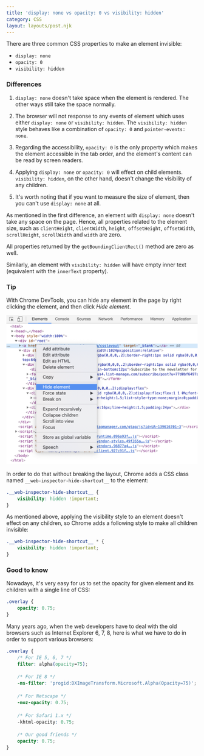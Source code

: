 ```yaml
---
title: 'display: none vs opacity: 0 vs visibility: hidden'
category: CSS
layout: layouts/post.njk
---
```


There are three common CSS properties to make an element invisible:

-   `display: none`
-   `opacity: 0`
-   `visibility: hidden`

### Differences

1. `display: none` doesn't take space when the element is rendered. The other ways still take the space normally.

2. The browser will not response to any events of element which uses either `display: none` or `visibility: hidden`.
   The `visibility: hidden` style behaves like a combination of `opacity: 0` and `pointer-events: none`.

3. Regarding the accessibility, `opacity: 0` is the only property which makes the element accessible in the tab order, and the element's content can be read by screen readers.

4. Applying `display: none` or `opacity: 0` will effect on child elements. `visibility: hidden`, on the other hand, doesn't change the visibility of any children.

5. It's worth noting that if you want to measure the size of element, then you can't use `display: none` at all.

As mentioned in the first difference, an element with `display: none` doesn't take any space on the page. Hence, all properties related to the element size, such as `clientHeight`, `clientWidth`, `height`, `offsetHeight`, `offsetWidth`, `scrollHeight`, `scrollWidth` and `width` are zero.

All properties returned by the `getBoundingClientRect()` method are zero as well.

Similarly, an element with `visibility: hidden` will have empty inner text (equivalent with the `innerText` property).

### Tip

With Chrome DevTools, you can hide any element in the page by right clicking the element, and then click _Hide element_.

![Hide element with Chrome DevTools](/assets/hide-element-chrome.png)

In order to do that without breaking the layout, Chrome adds a CSS class named `__web-inspector-hide-shortcut__` to the element:

```css
.__web-inspector-hide-shortcut__ {
    visibility: hidden !important;
}
```

As mentioned above, applying the visibility style to an element doesn't effect on any children, so Chrome adds a following style to make all children invisible:

```css
.__web-inspector-hide-shortcut__ * {
    visibility: hidden !important;
}
```

### Good to know

Nowadays, it's very easy for us to set the opacity for given element and its children with a single line of CSS:

```css
.overlay {
    opacity: 0.75;
}
```

Many years ago, when the web developers have to deal with the old browsers such as Internet Explorer 6, 7, 8, here is what we have to do in order to support various browsers:

```css
.overlay {
    /* For IE 5, 6, 7 */
    filter: alpha(opacity=75);

    /* For IE 8 */
    -ms-filter: 'progid:DXImageTransform.Microsoft.Alpha(Opacity=75)';

    /* For Netscape */
    -moz-opacity: 0.75;

    /* For Safari 1.x */
    -khtml-opacity: 0.75;

    /* Our good friends */
    opacity: 0.75;
}
```
